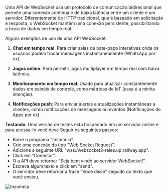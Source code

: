 Uma API de WebSocket usa um protocolo de comunicação bidirecional que permite uma conexão contínua e de baixa latência entre um cliente e um servidor. Diferentemente do HTTP tradicional, que é baseado em solicitação e resposta, o WebSocket mantém uma conexão persistente, possibilitando a troca de dados em tempo real.

 Alguns exemplos de uso de uma API WebSocket:

1. **Chat em tempo real**: Para criar salas de bate-papo interativas onde os usuários podem trocar mensagens instantaneamente (WhatsApp por ex).

2. **Jogos online**: Para permitir jogos multiplayer em tempo real com baixa latência.

3. **Monitoramento em tempo real**: Usado para atualizar constantemente dados em painéis de controle, como métricas de IoT (essa é a minha intenção).

4. **Notificações push**: Para enviar alertas e atualizações instantâneas a clientes, como notificações de mensagens ou eventos (Notificações de Apps por ex).
 

**Testando**: Uma versão de testes esta hospedado em um servidor online e para acessa-lo você deve Seguir os seguintes passos:

- Baixe o programa "Insomnia". 
- Crie uma conexão do tipo "Web Socket Request".
- Adicione a seguinte URL "wss:/websocket2-reles.up.railway.app".  
- Click em "Conectar".
- O a API deve retornar "Seja bem vindo ao servidor WebSocket!".
- Escreva algum texto e click em "send".
- O servidor deve retornar a frase "Voce disse" seguido do texto que você enviou.


![Insomnia](https://github.com/CircuitoMaker/WebSocket2/assets/3664249/0ee2a183-0d05-4de1-b919-fce4cddee0d2)

